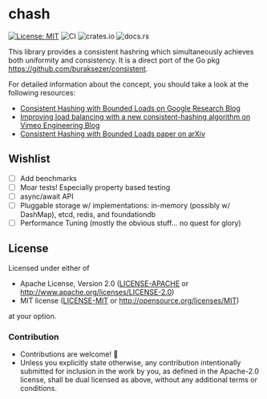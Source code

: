 # chash

[![License: MIT](https://img.shields.io/badge/License-MIT-yellow.svg)](https://opensource.org/licenses/MIT)
![CI](https://img.shields.io/github/actions/workflow/status/ahmedtadde/chash/rust.yml)
![crates.io](https://img.shields.io/crates/d/chash)
![docs.rs](https://img.shields.io/docsrs/chash)

This library provides a consistent hashring which simultaneously achieves both uniformity and consistency. It is a direct port of the Go pkg <https://github.com/buraksezer/consistent>.

For detailed information about the concept, you should take a look at the following resources:

- [Consistent Hashing with Bounded Loads on Google Research Blog](https://research.googleblog.com/2017/04/consistent-hashing-with-bounded-loads.html)
- [Improving load balancing with a new consistent-hashing algorithm on Vimeo Engineering Blog](https://medium.com/vimeo-engineering-blog/improving-load-balancing-with-a-new-consistent-hashing-algorithm-9f1bd75709ed)
- [Consistent Hashing with Bounded Loads paper on arXiv](https://arxiv.org/abs/1608.01350)

## Wishlist

- [ ] Add benchmarks
- [ ] Moar tests! Especially property based testing
- [ ] async/await API
- [ ] Pluggable storage w/ implementations: in-memory (possibly w/ DashMap), etcd, redis, and foundationdb
- [ ] Performance Tuning (mostly the obvious stuff... no quest for glory)

## License

Licensed under either of

- Apache License, Version 2.0 ([LICENSE-APACHE](LICENSE-APACHE) or <http://www.apache.org/licenses/LICENSE-2.0>)
- MIT license ([LICENSE-MIT](LICENSE-MIT) or <http://opensource.org/licenses/MIT>)

at your option.

### Contribution

- Contributions are welcome! 🙏
- Unless you explicitly state otherwise, any contribution intentionally submitted for inclusion in the work by you, as defined in the Apache-2.0 license, shall be dual licensed as above, without any additional terms or conditions.
